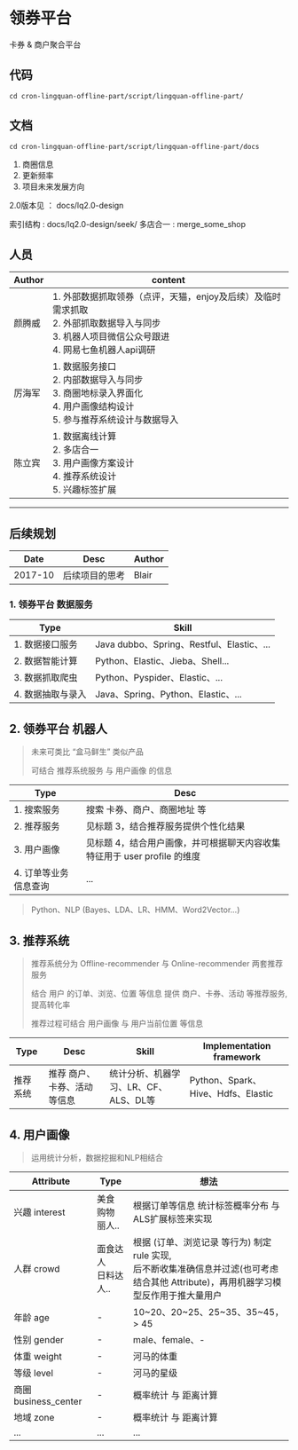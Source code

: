 # 领券平台

卡券 & 商户聚合平台

## 代码

```shell
cd cron-lingquan-offline-part/script/lingquan-offline-part/
```

## 文档

```shell
cd cron-lingquan-offline-part/script/lingquan-offline-part/docs
```

 1. 商圈信息
 2. 更新频率
 3. 项目未来发展方向
 
 2.0版本见 ： docs/lq2.0-design
 
 索引结构 : docs/lq2.0-design/seek/
 多店合一 : merge_some_shop
 
## 人员

Author | content 
------- | -------
颜腾威 | 1. 外部数据抓取领券（点评，天猫，enjoy及后续）及临时需求抓取 <br> 2. 外部抓取数据导入与同步 <br> 3. 机器人项目微信公众号跟进 <br> 4. 网易七鱼机器人api调研
厉海军 | 1. 数据服务接口 <br> 2. 内部数据导入与同步  <br> 3. 商圈地标录入界面化<br> 4. 用户画像结构设计 <br> 5. 参与推荐系统设计与数据导入 | 
陈立宾 | 1. 数据离线计算 <br> 2. 多店合一 <br> 3. 用户画像方案设计 <br> 4. 推荐系统设计 <br> 5. 兴趣标签扩展 | 

***

## 后续规划

Date | Desc | Author
------- | ------- | -------
2017-10 | 后续项目的思考 | Blair

### 1. 领券平台 数据服务

Type | Skill
------- | -------
1. 数据接口服务 | Java dubbo、Spring、Restful、Elastic、...
2. 数据智能计算 | Python、Elastic、Jieba、Shell...
3. 数据抓取爬虫 | Python、Pyspider、Elastic、...
4. 数据抽取与录入 | Java、Spring、Python、Elastic、...

## 2. 领券平台 机器人

> 未来可类比 “盒马鲜生” 类似产品
> 
> 可结合 推荐系统服务 与 用户画像 的信息

Type | Desc
------- | -------
1. 搜索服务 | 搜索 卡券、商户、商圈地址 等
2. 推荐服务 | 见标题 3，结合推荐服务提供个性化结果
3. 用户画像 | 见标题 4，结合用户画像，并可根据聊天内容收集特征用于 user profile 的维度
4. 订单等业务信息查询 | ...

>  Python、NLP (Bayes、LDA、LR、HMM、Word2Vector...)

## 3. 推荐系统

> 推荐系统分为 Offline-recommender 与 Online-recommender 两套推荐服务         
>
> 结合 用户 的订单、浏览、位置 等信息 提供 商户、卡券、活动 等推荐服务, 提高转化率
> 
> 推荐过程可结合 用户画像 与 用户当前位置 等信息    
>    

Type | Desc | Skill | Implementation framework
------- | ------- | ------- | -------
推荐系统 | 推荐 商户、卡券、活动 等信息 | 统计分析、机器学习、LR、CF、ALS、DL等 | Python、Spark、Hive、Hdfs、Elastic

## 4. 用户画像

> 运用统计分析，数据挖掘和NLP相结合

Attribute | Type | 想法
------- | ------- | -------
兴趣 interest | 美食 <br> 购物 <br> 丽人.. | 根据订单等信息 统计标签概率分布 与 ALS扩展标签来实现
人群 crowd | 面食达人 <br> 日料达人.. | 根据 (订单、浏览记录 等行为) 制定 rule 实现, <br> 后不断收集准确信息并过滤(也可考虑结合其他 Attribute)，再用机器学习模型反作用于推大量用户
年龄 age | - | 10~20、20~25、25~35、35~45， > 45
性别 gender | - | male、female、-
体重 weight | - | 河马的体重
等级 level | - | 河马的星级
商圈 business_center | - | 概率统计 与 距离计算
地域 zone | - | 概率统计 与 距离计算
... | ... | ...


